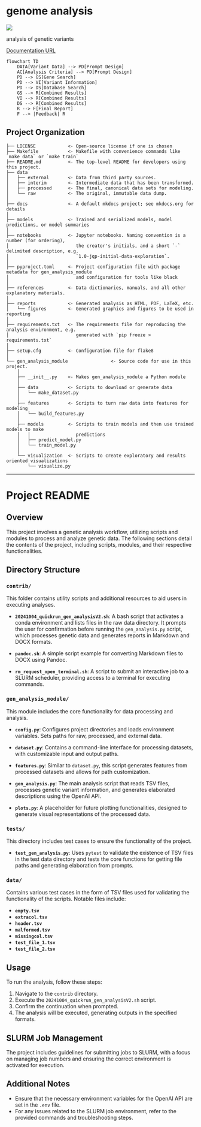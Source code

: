 # genome analysis

<a target="_blank" href="https://cookiecutter-data-science.drivendata.org/">
    <img src="https://img.shields.io/badge/CCDS-Project%20template-328F97?logo=cookiecutter" />
</a>

analysis of genetic variants


[Documentation URL](https://yang-a1.github.io/gen_analysis/)

```mermaid
flowchart TD
    DATA[Variant Data] --> PD[Prompt Design]
    AC[Analysis Criteria] --> PD[Prompt Design]
    PD --> GS[Gene Search]
    PD --> VI[Variant Information]
    PD --> DS[Database Search]
    GS --> R[Combined Results]
    VI --> R[Combined Results]
    DS --> R[Combined Results]
    R --> F[Final Report]
    F --> |Feedback| R
```



## Project Organization

```
├── LICENSE            <- Open-source license if one is chosen
├── Makefile           <- Makefile with convenience commands like `make data` or `make train`
├── README.md          <- The top-level README for developers using this project.
├── data
│   ├── external       <- Data from third party sources.
│   ├── interim        <- Intermediate data that has been transformed.
│   ├── processed      <- The final, canonical data sets for modeling.
│   └── raw            <- The original, immutable data dump.
│
├── docs               <- A default mkdocs project; see mkdocs.org for details
│
├── models             <- Trained and serialized models, model predictions, or model summaries
│
├── notebooks          <- Jupyter notebooks. Naming convention is a number (for ordering),
│                         the creator's initials, and a short `-` delimited description, e.g.
│                         `1.0-jqp-initial-data-exploration`.
│
├── pyproject.toml     <- Project configuration file with package metadata for gen_analysis_module
│                         and configuration for tools like black
│
├── references         <- Data dictionaries, manuals, and all other explanatory materials.
│
├── reports            <- Generated analysis as HTML, PDF, LaTeX, etc.
│   └── figures        <- Generated graphics and figures to be used in reporting
│
├── requirements.txt   <- The requirements file for reproducing the analysis environment, e.g.
│                         generated with `pip freeze > requirements.txt`
│
├── setup.cfg          <- Configuration file for flake8
│
└── gen_analysis_module                <- Source code for use in this project.
    │
    ├── __init__.py    <- Makes gen_analysis_module a Python module
    │
    ├── data           <- Scripts to download or generate data
    │   └── make_dataset.py
    │
    ├── features       <- Scripts to turn raw data into features for modeling
    │   └── build_features.py
    │
    ├── models         <- Scripts to train models and then use trained models to make
    │   │                 predictions
    │   ├── predict_model.py
    │   └── train_model.py
    │
    └── visualization  <- Scripts to create exploratory and results oriented visualizations
        └── visualize.py
```

--------

# Project README

## Overview
This project involves a genetic analysis workflow, utilizing scripts and modules to process and analyze genetic data. The following sections detail the contents of the project, including scripts, modules, and their respective functionalities.

## Directory Structure

### `contrib/`
This folder contains utility scripts and additional resources to aid users in executing analyses.

- **`20241004_quickrun_gen_analysisV2.sh`**: A bash script that activates a conda environment and lists files in the raw data directory. It prompts the user for confirmation before running the `gen_analysis.py` script, which processes genetic data and generates reports in Markdown and DOCX formats.

- **`pandoc.sh`**: A simple script example for converting Markdown files to DOCX using Pandoc.

- **`rm_request_open_terminal.sh`**: A script to submit an interactive job to a SLURM scheduler, providing access to a terminal for executing commands.

### `gen_analysis_module/`
This module includes the core functionality for data processing and analysis.

- **`config.py`**: Configures project directories and loads environment variables. Sets paths for raw, processed, and external data.

- **`dataset.py`**: Contains a command-line interface for processing datasets, with customizable input and output paths.

- **`features.py`**: Similar to `dataset.py`, this script generates features from processed datasets and allows for path customization.

- **`gen_analysis.py`**: The main analysis script that reads TSV files, processes genetic variant information, and generates elaborated descriptions using the OpenAI API.

- **`plots.py`**: A placeholder for future plotting functionalities, designed to generate visual representations of the processed data.

### `tests/`
This directory includes test cases to ensure the functionality of the project.

- **`test_gen_analysis.py`**: Uses `pytest` to validate the existence of TSV files in the test data directory and tests the core functions for getting file paths and generating elaboration from prompts.

### `data/`
Contains various test cases in the form of TSV files used for validating the functionality of the scripts. Notable files include:

- **`empty.tsv`**
- **`extracol.tsv`**
- **`header.tsv`**
- **`malformed.tsv`**
- **`missingcol.tsv`**
- **`test_file_1.tsv`**
- **`test_file_2.tsv`**

## Usage
To run the analysis, follow these steps:
1. Navigate to the `contrib` directory.
2. Execute the `20241004_quickrun_gen_analysisV2.sh` script.
3. Confirm the continuation when prompted.
4. The analysis will be executed, generating outputs in the specified formats.

## SLURM Job Management
The project includes guidelines for submitting jobs to SLURM, with a focus on managing job numbers and ensuring the correct environment is activated for execution.

## Additional Notes
- Ensure that the necessary environment variables for the OpenAI API are set in the `.env` file.
- For any issues related to the SLURM job environment, refer to the provided commands and troubleshooting steps.


